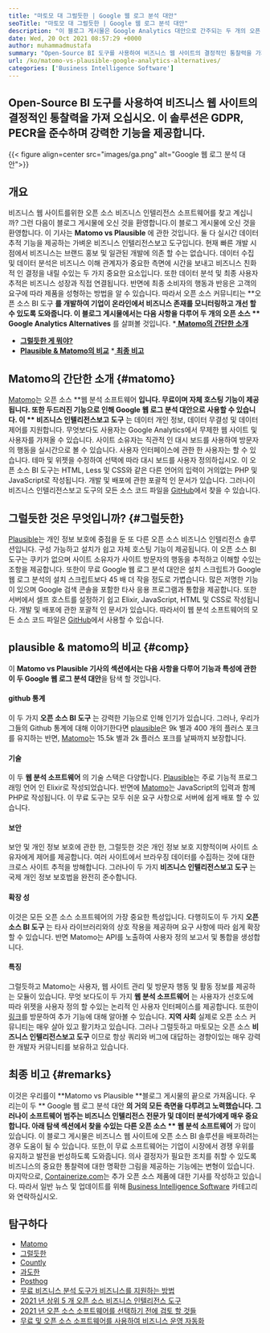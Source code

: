 ```yaml
---
title: "마토모 대 그럴듯한 | Google 웹 로그 분석 대안" 
seoTitle: "마토모 대 그럴듯한 | Google 웹 로그 분석 대안" 
description: "이 블로그 게시물은 Google Analytics 대안으로 간주되는 두 개의 오픈 소스 BI 도구를 비교합니다. 두 소프트웨어는 모두 무료이며 자체 주최합니다." 
date: Wed, 20 Oct 2021 08:57:29 +0000
author: muhammadmustafa
summary: "Open-Source BI 도구를 사용하여 비즈니스 웹 사이트의 결정적인 통찰력을 가져 오십시오. 이 솔루션은 GDPR, PECR을 준수하며 강력한 기능을 제공합니다." 
url: /ko/matomo-vs-plausible-google-analytics-alternatives/
categories: ['Business Intelligence Software']
---
```


## Open-Source BI 도구를 사용하여 비즈니스 웹 사이트의 결정적인 통찰력을 가져 오십시오. 이 솔루션은 GDPR, PECR을 준수하며 강력한 기능을 제공합니다.

{{< figure align=center src="images/ga.png" alt="Google 웹 로그 분석 대안">}}


## 개요
비즈니스 웹 사이트를위한 오픈 소스 비즈니스 인텔리전스 소프트웨어를 찾고 계십니까? 그런 다음이 블로그 게시물에 오신 것을 환영합니다.이 블로그 게시물에 오신 것을 환영합니다. 이 기사는  **Matomo vs Plausible** 에 관한 것입니다. 둘 다 실시간 데이터 추적 기능을 제공하는 가벼운 비즈니스 인텔리전스보고 도구입니다. 현재 빠른 개발 시점에서 비즈니스는 브랜드 홍보 및 일관된 개발에 의존 할 수는 없습니다. 데이터 수집 및 데이터 분석은 비즈니스 이해 관계자가 중요한 측면에 시간을 보내고 비즈니스 친화적 인 결정을 내릴 수있는 두 가지 중요한 요소입니다. 또한 데이터 분석 및 최종 사용자 추적은 비즈니스 성장과 직접 연결됩니다.
반면에 최종 소비자의 행동과 반응은 고객의 요구에 따라 제품을 성형하는 방법을 알 수 있습니다. 따라서 오픈 소스 커뮤니티는 **오픈 소스 BI 도구 **를 개발하여 기업이 온라인에서 비즈니스 존재를 모니터링하고 개선 할 수 있도록 도와줍니다. 이 블로그 게시물에서는 다음 사항을 다루어 두 개의 오픈 소스 ** Google Analytics Alternatives** 를 살펴볼 것입니다.
  *[ **Matomo의 간단한 소개** ][1]
  * **[그럴듯한 게 뭐야?][2]**
  * **[Plausible & Matomo의 비교][3]**
  *[ **최종 비고** ][4]

## Matomo의 간단한 소개   {#matomo}
[Matomo][5]는 오픈 소스 **웹 분석 소프트웨어 **입니다. 무료이며 자체 호스팅 기능이 제공됩니다. 또한 두드러진 기능으로 인해 Google 웹 로그 분석 대안으로 사용할 수 있습니다. 이 ** 비즈니스 인텔리전스보고 도구** 는 데이터 개인 정보, 데이터 무결성 및 데이터 제어를 지원합니다. 무엇보다도 사용자는 Google Analytics에서 무제한 웹 사이트 및 사용자를 가져올 수 있습니다. 사이트 소유자는 직관적 인 대시 보드를 사용하여 방문자의 행동을 실시간으로 볼 수 있습니다. 사용자 인터페이스에 관한 한 사용자는 할 수 있습니다. 테마 및 위젯을 수정하여 선택에 따라 대시 보드를 사용자 정의하십시오. 이 오픈 소스 BI 도구는 HTML, Less 및 CSS와 같은 다른 언어의 입력이 거의없는 PHP 및 JavaScript로 작성됩니다. 개발 및 배포에 관한 포괄적 인 문서가 있습니다. 그러나이 비즈니스 인텔리전스보고 도구의 모든 소스 코드 파일을 [GitHub][6]에서 찾을 수 있습니다.

## 그럴듯한 것은 무엇입니까?   {#그럴듯한}
[Plausible][7]는 개인 정보 보호에 중점을 둔 또 다른 오픈 소스 비즈니스 인텔리전스 솔루션입니다. 구성 가능하고 설치가 쉽고 자체 호스팅 기능이 제공됩니다. 이 오픈 소스 BI 도구는 쿠키가 없으며 사이트 소유자가 사이트 방문자의 행동을 추적하고 이해할 수있는 조항을 제공합니다. 또한이 무료 Google 웹 로그 분석 대안은 설치 스크립트가 Google 웹 로그 분석의 설치 스크립트보다 45 배 더 작을 정도로 가볍습니다. 많은 저명한 기능이 있으며 Google 검색 콘솔을 포함한 타사 응용 프로그램과 통합을 제공합니다. 또한 서버에서 셀프 호스트를 설정하기 쉽고 Elixir, JavaScript, HTML 및 CSS로 작성됩니다. 개발 및 배포에 관한 포괄적 인 문서가 있습니다. 따라서이 웹 분석 소프트웨어의 모든 소스 코드 파일은 [GitHub][8]에서 사용할 수 있습니다.

## plausible & matomo의 비교   {#comp}
이 **Matomo vs Plausible  **기사의 섹션에서는 다음 사항을 다루어 기능과 특성에 관한이 두**   Google 웹 로그 분석 대안**을 탐색 할 것입니다.

#### github 통계
이 두 가지  **오픈 소스 BI 도구** 는 강력한 기능으로 인해 인기가 있습니다. 그러나, 우리가 그들의 Github 통계에 대해 이야기한다면 [plausible][7]은 9k 별과 400 개의 플러스 포크를 유지하는 반면, [Matomo][5]는 15.5k 별과 2k 플러스 포크를 날짜까지 보장합니다.

#### 기술
이 두  **웹 분석 소프트웨어** 의 기술 스택은 다양합니다. [Plausible][7]는 주로 기능적 프로그래밍 언어 인 Elixir로 작성되었습니다. 반면에 [Matomo][5]는 JavaScript의 입력과 함께 PHP로 작성됩니다. 이 무료 도구는 모두 쉬운 요구 사항으로 서버에 쉽게 배포 할 수 있습니다.

#### 보안
보안 및 개인 정보 보호에 관한 한, 그럴듯한 것은 개인 정보 보호 지향적이며 사이트 소유자에게 제어를 제공합니다. 여러 사이트에서 브라우징 데이터를 수집하는 것에 대한 크로스 사이트 추적을 방해합니다. 그러나이 두 가지  **비즈니스 인텔리전스보고 도구** 는 국제 개인 정보 보호법을 완전히 준수합니다.

#### 확장 성
이것은 모든 오픈 소스 소프트웨어의 가장 중요한 특성입니다. 다행히도이 두 가지  **오픈 소스 BI 도구** 는 타사 라이브러리와의 상호 작용을 제공하며 요구 사항에 따라 쉽게 확장 할 수 있습니다. 반면 Matomo는 API를 노출하여 사용자 정의 보고서 및 통합을 생성합니다.

#### 특징
그럴듯하고 Matomo는 사용자, 웹 사이트 관리 및 방문자 행동 및 활동 정보를 제공하는 모듈이 있습니다. 무엇 보다도이 두 가지  **웹 분석 소프트웨어** 는 사용자가 선호도에 따라 위젯을 사용자 정의 할 수있는 논리적 인 사용자 인터페이스를 제공합니다. 또한이 [링크][9]를 방문하여 추가 기능에 대해 알아볼 수 있습니다.
**지역 사회**
실제로 오픈 소스 커뮤니티는 매우 살아 있고 활기차고 있습니다. 그러나 그럴듯하고 마토모는 오픈 소스  **비즈니스 인텔리전스보고 도구** 이므로 항상 쿼리와 버그에 대답하는 경향이있는 매우 강력한 개발자 커뮤니티를 보유하고 있습니다.

## 최종 비고   {#remarks}
이것은 우리를이 **Matomo vs Plausible  **블로그 게시물의 끝으로 가져옵니다. 우리는이 두 **  Google 웹 로그 분석 대안 **의 거의 모든 측면을 다루려고 노력했습니다. 그러나이 소프트웨어 범주는 비즈니스 인텔리전스 전문가 및 데이터 분석가에게 매우 중요합니다. 아래 탐색 섹션에서 찾을 수있는 다른 오픈 소스 ** 웹 분석 소프트웨어** 가 많이 있습니다. 이 블로그 게시물은 비즈니스 웹 사이트에 오픈 소스 BI 솔루션을 배포하려는 경우 도움이 될 수 있습니다. 또한,이 무료 소프트웨어는 기업이 시장에서 경쟁 우위를 유지하고 발전을 번성하도록 도와줍니다. 의사 결정자가 필요한 조치를 취할 수 있도록 비즈니스의 중요한 통찰력에 대한 명확한 그림을 제공하는 기능에는 변형이 있습니다.
마지막으로, [Containerize.com][10]는 추가 오픈 소스 제품에 대한 기사를 작성하고 있습니다. 따라서 일반 뉴스 및 업데이트를 위해 [Business Intelligence Software][9] 카테고리와 연락하십시오.

## 탐구하다
  * [Matomo][11]
  * [그럴듯한][12]
  * [Countly][13]
  * [과도한][14]
  * [Posthog][15]
  * [무료 비즈니스 분석 도구가 비즈니스를 지원하는 방법][16]
  * [2021 년 상위 5 개 오픈 소스 비즈니스 인텔리전스 도구][17]
  * [2021 년 오픈 소스 소프트웨어를 선택하기 전에 검토 할 것들][18]
  * [무료 및 오픈 소스 소프트웨어를 사용하여 비즈니스 운영 자동화][19]

  
[1]: #Matomo
[2]: #Plausible
[3]: #comp
[4]: #remarks
[5]: https://products.containerize.com/business-intelligence/matomo/
[6]: https://github.com/matomo-org/matomo
[7]: https://products.containerize.com/business-intelligence/plausible/
[8]: https://github.com/plausible/analytics
[9]: https://products.containerize.com/business-intelligence/
[10]: https://www.containerize.com/
[11]: https://products.containerize.com/business-intelligence/matomo
[12]: https://products.containerize.com/business-intelligence/plausible
[13]: https://products.containerize.com/business-intelligence/countly
[14]: https://products.containerize.com/business-intelligence/hypercable
[15]: https://products.containerize.com/business-intelligence/posthog
[16]: https://blog.containerize.com/2021/03/12/how-free-business-analytics-tools-assist-your-business/
[17]: https://blog.containerize.com/business-intelligence-software/top-5-open-source-business-intelligence-solutions-of-2021/
[18]: https://blog.containerize.com/cmdb-software/things-to-review-before-opting-open-source-software-in-2021/
[19]: https://blog.containerize.com/blogging/automate-business-operations-using-open-source-software/
